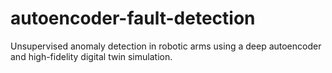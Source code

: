 # autoencoder-fault-detection
Unsupervised anomaly detection in robotic arms using a deep autoencoder and high-fidelity digital twin simulation.
